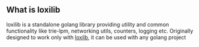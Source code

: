 ## What is loxilib

loxilib is a standalone golang library providing utility and common functionality like trie-lpm, networking utils, counters, logging etc. Originally designed to work only with [loxilb](https://github.com/loxilb-io/loxilb), it can be used with any golang project 
